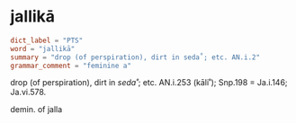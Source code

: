# jallikā

``` toml
dict_label = "PTS"
word = "jallikā"
summary = "drop (of perspiration), dirt in seda˚; etc. AN.i.2"
grammar_comment = "feminine a"
```

drop (of perspiration), dirt in *seda˚*; etc. AN.i.253 (kāli˚); Snp.198 = Ja.i.146; Ja.vi.578.

demin. of jalla


